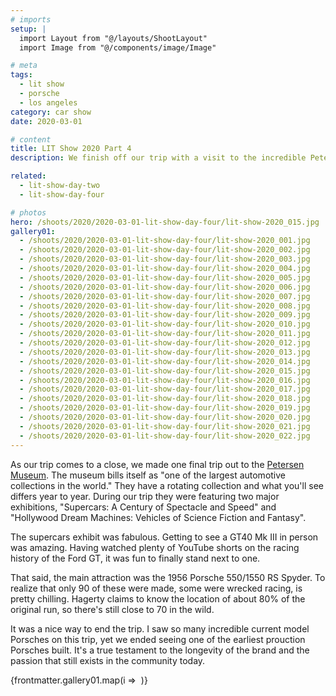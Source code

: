 ```yaml
---
# imports
setup: |
  import Layout from "@/layouts/ShootLayout"
  import Image from "@/components/image/Image"

# meta
tags:
  - lit show
  - porsche
  - los angeles
category: car show
date: 2020-03-01

# content
title: LIT Show 2020 Part 4
description: We finish off our trip with a visit to the incredible Petersen Museum to see an original 550 Spyder.

related:
  - lit-show-day-two
  - lit-show-day-four

# photos
hero: /shoots/2020/2020-03-01-lit-show-day-four/lit-show-2020_015.jpg
gallery01:
  - /shoots/2020/2020-03-01-lit-show-day-four/lit-show-2020_001.jpg
  - /shoots/2020/2020-03-01-lit-show-day-four/lit-show-2020_002.jpg
  - /shoots/2020/2020-03-01-lit-show-day-four/lit-show-2020_003.jpg
  - /shoots/2020/2020-03-01-lit-show-day-four/lit-show-2020_004.jpg
  - /shoots/2020/2020-03-01-lit-show-day-four/lit-show-2020_005.jpg
  - /shoots/2020/2020-03-01-lit-show-day-four/lit-show-2020_006.jpg
  - /shoots/2020/2020-03-01-lit-show-day-four/lit-show-2020_007.jpg
  - /shoots/2020/2020-03-01-lit-show-day-four/lit-show-2020_008.jpg
  - /shoots/2020/2020-03-01-lit-show-day-four/lit-show-2020_009.jpg
  - /shoots/2020/2020-03-01-lit-show-day-four/lit-show-2020_010.jpg
  - /shoots/2020/2020-03-01-lit-show-day-four/lit-show-2020_011.jpg
  - /shoots/2020/2020-03-01-lit-show-day-four/lit-show-2020_012.jpg
  - /shoots/2020/2020-03-01-lit-show-day-four/lit-show-2020_013.jpg
  - /shoots/2020/2020-03-01-lit-show-day-four/lit-show-2020_014.jpg
  - /shoots/2020/2020-03-01-lit-show-day-four/lit-show-2020_015.jpg
  - /shoots/2020/2020-03-01-lit-show-day-four/lit-show-2020_016.jpg
  - /shoots/2020/2020-03-01-lit-show-day-four/lit-show-2020_017.jpg
  - /shoots/2020/2020-03-01-lit-show-day-four/lit-show-2020_018.jpg
  - /shoots/2020/2020-03-01-lit-show-day-four/lit-show-2020_019.jpg
  - /shoots/2020/2020-03-01-lit-show-day-four/lit-show-2020_020.jpg
  - /shoots/2020/2020-03-01-lit-show-day-four/lit-show-2020_021.jpg
  - /shoots/2020/2020-03-01-lit-show-day-four/lit-show-2020_022.jpg
---
```


As our trip comes to a close, we made one final trip out to the [Petersen Museum](https://www.petersen.org/). The museum bills itself as "one of the largest automotive collections in the world." They have a rotating collection and what you'll see differs year to year. During our trip they were featuring two major exhibitions, "Supercars: A Century of Spectacle and Speed" and "Hollywood Dream Machines: Vehicles of Science Fiction and Fantasy".

The supercars exhibit was fabulous. Getting to see a GT40 Mk III in person was amazing. Having watched plenty of YouTube shorts on the racing history of the Ford GT, it was fun to finally stand next to one.

That said, the main attraction was the 1956 Porsche 550/1550 RS Spyder. To realize that only 90 of these were made, some were wrecked racing, is pretty chilling. Hagerty claims to know the location of about 80% of the original run, so there's still close to 70 in the wild.

It was a nice way to end the trip. I saw so many incredible current model Porsches on this trip, yet we ended seeing one of the earliest prouction Porsches built. It's a true testament to the longevity of the brand and the passion that still exists in the community today.

<div>
    {frontmatter.gallery01.map(i =>
        <Image
            file={i}
            sizes="(min-width: 1024px) 800px, 100vw"
        />
    )}
</div>
